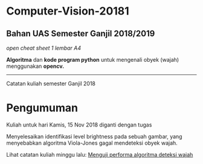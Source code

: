 # Computer-Vision-20181

## Bahan UAS Semester Ganjil 2018/2019

_open cheat sheet 1 lembar A4_

**Algoritma** dan **kode program python** untuk mengenali obyek (wajah) menggunakan **opencv.**


---------------------------------------------------------------

Catatan kuliah semester Ganjil 2018

# Pengumuman

Kuliah untuk hari Kamis, 15 Nov 2018 diganti dengan tugas

Menyelesaikan identifikasi level brightness pada sebuah gambar, yang menyebabkan algoritma Viola-Jones gagal mendeteksi obyek wajah.


Lihat catatan kuliah minggu lalu:
[Menguji performa algoritma deteksi wajah](https://github.com/bana-handaga/Computer-Vision-20181/blob/master/Performance%20Testing.pdf)
